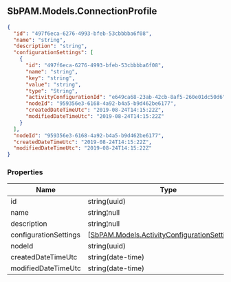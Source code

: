 
<h2 id="tocS_SbPAM.Models.ConnectionProfile">SbPAM.Models.ConnectionProfile</h2>

<a id="schemasbpam.models.connectionprofile"></a>
<a id="schema_SbPAM.Models.ConnectionProfile"></a>
<a id="tocSsbpam.models.connectionprofile"></a>
<a id="tocssbpam.models.connectionprofile"></a>

```json
{
  "id": "497f6eca-6276-4993-bfeb-53cbbbba6f08",
  "name": "string",
  "description": "string",
  "configurationSettings": [
    {
      "id": "497f6eca-6276-4993-bfeb-53cbbbba6f08",
      "name": "string",
      "key": "string",
      "value": "string",
      "type": "String",
      "activityConfigurationId": "e649ca68-23ab-42cb-8af5-260e01dc50d6",
      "nodeId": "959356e3-6168-4a92-b4a5-b9d462be6177",
      "createdDateTimeUtc": "2019-08-24T14:15:22Z",
      "modifiedDateTimeUtc": "2019-08-24T14:15:22Z"
    }
  ],
  "nodeId": "959356e3-6168-4a92-b4a5-b9d462be6177",
  "createdDateTimeUtc": "2019-08-24T14:15:22Z",
  "modifiedDateTimeUtc": "2019-08-24T14:15:22Z"
}

```

### Properties

|Name|Type|Required|Restrictions|Description|
|---|---|---|---|---|
|id|string(uuid)|false|none|none|
|name|string¦null|false|none|none|
|description|string¦null|false|none|none|
|configurationSettings|[[SbPAM.Models.ActivityConfigurationSetting](../Models/sbpam.models.activityconfigurationsetting.md)]¦null|false|none|none|
|nodeId|string(uuid)|false|none|none|
|createdDateTimeUtc|string(date-time)|false|none|none|
|modifiedDateTimeUtc|string(date-time)|false|none|none|


